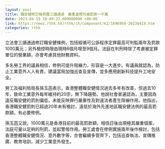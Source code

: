 ```yaml
---
layout: post
title: 職安健修訂條例獲三讀通過　嚴重違規可被罰款一千萬
date: 2023-04-19 18:09:22.000000000 +08:00
link: https://news.rthk.hk/rthk/ch/component/k2/1696969-20230419.htm
categories: rthk
---
```


立法會三讀通過修訂職安健條例，包括經循可公訴程序定罪最高可判監兩年及罰款1000萬元；另外檢控時限由現時6個月增至9個月。法庭在判刑時除了考慮被定罪單位的營業額，亦會考慮其他財務資料。

多名勞工界的議員相信，修例可提升阻嚇力，形容是一大進步。有議員就認為，防止工業意外人人有責，建議當局加強巡查及宣傳，並多應用創新科技提升工地安全。

勞工及福利局局長孫玉菡表示，香港整體職安健情況過去多年有改善，但過去10年，致命工業意外每年維持約20宗，無下降趨勢。他說社會普遍認為，主要因為違反職安健的罰則偏低，未能反映罪行嚴重性及對違法者產生阻嚇作用。他指出，香港職安健罰則已超過20年未有檢討，遠低於海外先進地區職安健法例的最高罰款額，有必要修例。

孫玉菡又說，1000萬元是香港目前的最高罰款額，相信日後出現極其嚴重個案，法庭可量以足夠的刑罰，並起警惕作用。勞工處會在修例實施兩年後作檢討，包括香港整體職安健情況、意外數字等，亦會繼續多管齊下，包括巡查執法、宣傳推廣、教育培訓，減少工業意外發生。
